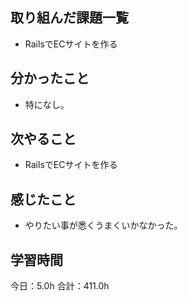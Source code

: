 ## 取り組んだ課題一覧
*  RailsでECサイトを作る
## 分かったこと
* 特になし。
  
    
    

## 次やること
*  RailsでECサイトを作る
## 感じたこと
*  やりたい事が悉くうまくいかなかった。
 
## 学習時間
今日：5.0h
合計：411.0h
